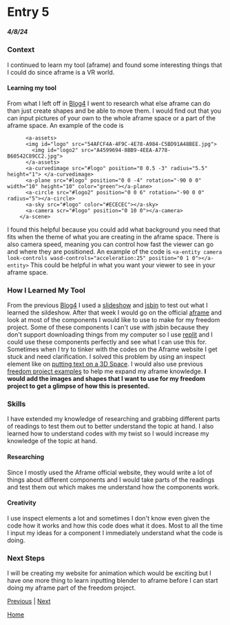 # Entry 5
##### 4/8/24
### Context
I continued to learn my tool (aframe) and found some interesting things that I could do since aframe is a VR world.
#### Learning my tool
From what I left off in [Blog4](entry04.md) I went to research what else aframe can do than just create shapes and be able to move them. I would find out that you can input pictures of your own to the whole aframe space or a part of the aframe space. An example of the code is
```<a-scene>
      <a-assets>
      <img id="logo" src="54AFCF4A-4F9C-4E78-A984-C5BD91A48BEE.jpg">
        <img id="logo2" src="A4599694-8BB9-4EEA-A778-B60542C89CC2.jpg">
      </a-assets>
      <a-curvedimage src="#logo" position="0 0.5 -3" radius="5.5" height="1"> </a-curvedimage>
      <a-plane src="#logo" position="0 0 -4" rotation="-90 0 0" width="10" height="10" color="green"></a-plane>
      <a-circle src="#logo2" position="0 0 6" rotation="-90 0 0" radius="5"></a-circle>
      <a-sky src="#logo" color="#ECECEC"></a-sky>
      <a-camera scr="#logo" position="0 10 0"></a-camera>
    </a-scene>
```


 I found this helpful because you could add what background you need that fits when the theme of what you are creating in the aframe space.
 There is also camera speed, meaning you can control how fast the viewer can go and where they are positioned. An example of the code is
 `<a-entity camera look-controls wasd-controls="acceleration:25" position="0 1 0"></a-entity>` This could be helpful in what you want your viewer to see in your aframe space.
 ### How I Learned My Tool
 From the previous [Blog4](entry04.md) I used a [slideshow](https://docs.google.com/presentation/d/1nsptrTVH5fI2NpvmmE3PffaUNODlpyxpB-LgH4Eko5A/edit#slide=id.g84acedc9de_0_70) and [jsbin](https://jsbin.com/?html,css,output) to test out what I learned the sildeshow. After that week I would go on the official [aframe](https://aframe.io/docs/1.5.0/introduction/) and look at most of the components I would like to use to make for my freedom project. Some of these components I can't use with jsbin because they don't support downloading things from my computer so I use [replit](https://replit.com) and I could use these components perfectly and see what I can use this for.    
 Sometimes when I try to tinker with the codes on the Aframe website I get stuck and need clarification. I solved this problem by using an inspect element like on [putting text on a 3D Space](https://aframe.io/aframe/examples/test/text/index.html). I would also use previous [freedom project examples](https://andyc6074.github.io/sep10-freedom-project/aframe/lifespan.html) to help me expand my aframe knowledge. **I would add the images and shapes that I want to use for my freedom project to get a glimpse of how this is presented.**
 ### Skills
 I have extended my knowledge of researching and grabbing different parts of readings to test them out to better understand the topic at hand. I also learned how to understand codes with my twist so I would increase my knowledge of the topic at hand.
 #### Researching
 Since I mostly used the Aframe official website, they would write a lot of things about different components and I would take parts of the readings and test them out which makes me understand how the components work.
 #### Creativity
 I use inspect elements a lot and sometimes I don't know even given the code how it works and how this code does what it does. Most to all the time I input my ideas for a component I immediately understand what the code is doing.
 ### Next Steps
 I will be creating my website for animation which would be exciting but I have one more thing to learn inputting blender to aframe before I can start doing my aframe part of the freedom project.

[Previous](entry04.md) | [Next](entry06.md)


[Home](../README.md)
